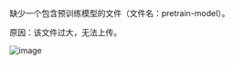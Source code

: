 
缺少一个包含预训练模型的文件（文件名：pretrain-model）。

原因：该文件过大，无法上传。

![image](https://github.com/user-attachments/assets/2012d8c7-3bd7-4c9f-b7a1-88daef42e46c)
